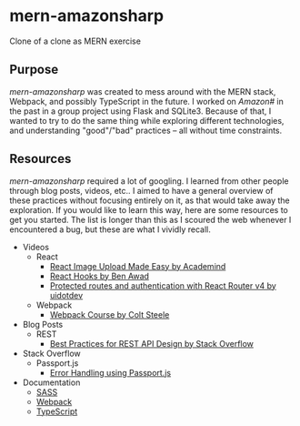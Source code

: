 # mern-amazonsharp
Clone of a clone as MERN exercise

## Purpose
*mern-amazonsharp* was created to mess around with the MERN stack, Webpack, and possibly TypeScript in the future. I worked on *Amazon#* in the past in a group project using Flask and SQLite3. Because of that, I wanted to try to do the same thing while exploring different technologies, and understanding "good"/"bad" practices – all without time constraints. 

## Resources
*mern-amazonsharp* required a lot of googling. I learned from other people through blog posts, videos, etc.. I aimed to have a general overview of these practices without focusing entirely on it, as that would take away the exploration. If you would like to learn this way, here are some resources to get you started. The list is longer than this as I scoured the web whenever I encountered a bug, but these are what I vividly recall.
- Videos
  - React
    - [React Image Upload Made Easy by Academind](https://www.youtube.com/watch?v=XeiOnkEI7XI)
    - [React Hooks by Ben Awad](https://www.youtube.com/playlist?list=PLN3n1USn4xlmyw3ebYuZmGp60mcENitdM)
    - [Protected routes and authentication with React Router v4 by uidotdev](https://www.youtube.com/watch?v=ojYbcon588A)
  - Webpack
    - [Webpack Course by Colt Steele](https://www.youtube.com/playlist?list=PLblA84xge2_zwxh3XJqy6UVxS60YdusY8)
- Blog Posts
  - REST
    - [Best Practices for REST API Design by Stack Overflow](https://stackoverflow.blog/2020/03/02/best-practices-for-rest-api-design/)
- Stack Overflow
  - Passport.js
    - [Error Handling using Passport.js](https://stackoverflow.com/questions/15711127/express-passport-node-js-error-handling)
- Documentation
  - [SASS](https://sass-lang.com/documentation)
  - [Webpack](https://webpack.js.org/)
  - [TypeScript](https://www.typescriptlang.org/docs/home.html)
